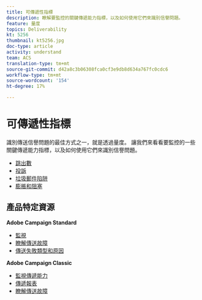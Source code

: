 ```yaml
---
title: 可傳遞性指標
description: 瞭解要監控的關鍵傳遞能力指標，以及如何使用它們來識別信譽問題。
feature: 量度
topics: Deliverability
kt: 5256
thumbnail: kt5256.jpg
doc-type: article
activity: understand
team: ACS
translation-type: tm+mt
source-git-commit: d42a8c3b06308fca0cf3e9db8d634a767fc0cdc6
workflow-type: tm+mt
source-wordcount: '154'
ht-degree: 17%

---
```



# 可傳遞性指標

識別傳送信譽問題的最佳方式之一，就是透過量度。 讓我們來看看要監控的一些關鍵傳遞能力指標，以及如何使用它們來識別信譽問題。

* [跳出數](/help/metrics/bounces.md)
* [投訴](/help/metrics/complaints.md)
* [垃圾郵件陷阱](/help/metrics/spam-traps.md)
* [膨脹和阻塞](/help/metrics/bulking-and-blocking.md)

## 產品特定資源

**Adobe Campaign Standard**

* [監視](https://experienceleague.adobe.com/docs/campaign-standard/using/testing-and-sending/monitoring-messages/monitoring-a-delivery.html?lang=en#testing-and-sending)
* [瞭解傳送故障](https://experienceleague.adobe.com/docs/campaign-standard/using/testing-and-sending/monitoring-messages/understanding-delivery-failures.html?lang=en#about-delivery-failures)
* [傳送失敗類型和原因](https://experienceleague.adobe.com/docs/campaign-standard/using/testing-and-sending/monitoring-messages/understanding-delivery-failures.html?lang=en#delivery-failure-types-and-reasons)

**Adobe Campaign Classic**

* [監視傳遞能力](https://experienceleague.adobe.com/docs/campaign-standard/using/testing-and-sending/managing-deliverability/monitor-deliverability.html)
* [傳遞報表](https://experienceleague.adobe.com/docs/campaign-classic/using/reporting/reports-on-deliveries/delivery-reports.html)
* [瞭解傳送故障](https://experienceleague.adobe.com/docs/campaign-classic/using/sending-messages/monitoring-deliveries/understanding-delivery-failures.html?lang=en#sending-messages)
